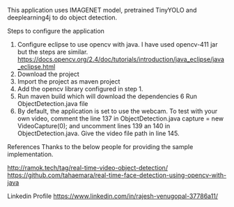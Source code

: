 This application uses IMAGENET model, pretrained TinyYOLO and deeplearning4j to do object detection.

Steps to configure the application
1. 	Configure eclipse to use opencv with java. I have used opencv-411 jar but the steps are similar.
	https://docs.opencv.org/2.4/doc/tutorials/introduction/java_eclipse/java_eclipse.html
2.	Download the project
3. 	Import the project as maven project
4.	Add the opencv library configured in step 1.
5.	Run maven build which will download the dependencies
6 	Run ObjectDetection.java file
7.	By default, the application is set to use the webcam.
	To test with your own video, comment the line 137 in ObjectDetection.java
	capture = new VideoCapture(0);
	and uncomment lines 139 an 140 in ObjectDetection.java. Give the video file path in line 145.



References
Thanks to the below people for providing the sample implementation. 

http://ramok.tech/tag/real-time-video-object-detection/
https://github.com/tahaemara/real-time-face-detection-using-opencv-with-java

Linkedin Profile
https://www.linkedin.com/in/rajesh-venugopal-37786a11/
